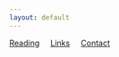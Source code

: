 ```yaml
---
layout: default
---
```


[Reading](reading.md) &nbsp;&nbsp;&nbsp; [Links](links.md) &nbsp;&nbsp;&nbsp; [Contact](/)
